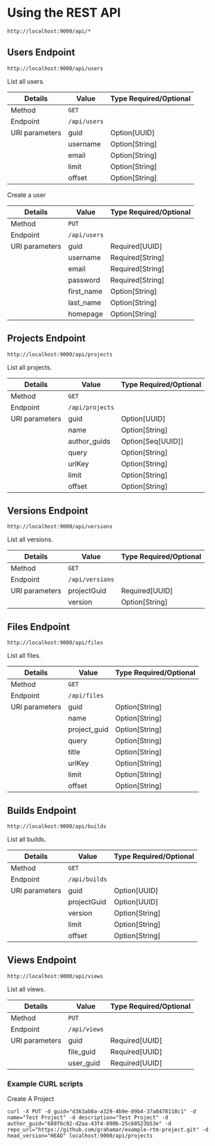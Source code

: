 # Using the REST API

```
http://localhost:9000/api/*
```

## Users Endpoint

```
http://localhost:9000/api/users
```

List all users.

| Details  |  Value | Type Required/Optional  |
| ---- | ----- | ---- |
| Method | `GET` |  |
| Endpoint | `/api/users` |  |
| URI parameters | guid | Option[UUID] |
| | username | Option[String] |
| | email | Option[String] |
| | limit | Option[String] |
| | offset | Option[String] |


Create a user

| Details  |  Value | Type Required/Optional  |
| ---- | ----- | ---- |
| Method | `PUT` |  |
| Endpoint | `/api/users` |  |
| URI parameters | guid | Required[UUID] |
| | username | Required[String] |
| | email | Required[String] |
| | password | Required[String] |
| | first_name | Option[String] |
| | last_name | Option[String] |
| | homepage | Option[String] |

## Projects Endpoint

```
http://localhost:9000/api/projects
```

List all projects.

| Details  |  Value | Type Required/Optional  |
| ---- | ----- | ---- |
| Method | `GET` |  |
| Endpoint | `/api/projects` |  |
| URI parameters | guid | Option[UUID] |
| | name | Option[String] |
| | author_guids | Option[Seq[UUID]] |
| | query | Option[String] |
| | urlKey | Option[String] |
| | limit | Option[String] |
| | offset | Option[String] |

## Versions Endpoint

```
http://localhost:9000/api/versions
```

List all versions.

| Details  |  Value | Type Required/Optional  |
| ---- | ----- | ---- |
| Method | `GET` |  |
| Endpoint | `/api/versions` |  |
| URI parameters | projectGuid | Required[UUID] |
| | version | Option[String] |

## Files Endpoint

```
http://localhost:9000/api/files
```

List all files.

| Details  |  Value | Type Required/Optional  |
| ---- | ----- | ---- |
| Method | `GET` |  |
| Endpoint | `/api/files` |  |
| URI parameters | guid | Option[String] |
| | name | Option[String] |
| | project_guid | Option[String] |
| | query | Option[String] |
| | title | Option[String] |
| | urlKey | Option[String] |
| | limit | Option[String] |
| | offset | Option[String] |

## Builds Endpoint

```
http://localhost:9000/api/builds
```

List all builds.

| Details  |  Value | Type Required/Optional  |
| ---- | ----- | ---- |
| Method | `GET` |  |
| Endpoint | `/api/builds` |  |
| URI parameters | guid | Option[UUID] |
| | projectGuid | Option[UUID] |
| | version | Option[String] |
| | limit | Option[String] |
| | offset | Option[String] |

## Views Endpoint

```
http://localhost:9000/api/views
```

List all views.

| Details  |  Value | Type Required/Optional  |
| ---- | ----- | ---- |
| Method | `PUT` |  |
| Endpoint | `/api/views` |  |
| URI parameters | guid | Required[UUID] |
| | file_guid | Required[UUID] |
| | user_guid | Required[UUID] |


### Example CURL scripts

Create A Project
```
curl -X PUT -d guid="d363ab8a-a329-4b9e-89b4-37a8478118c1" -d name="Test Project" -d description="Test Project" -d author_guid="688f6c92-d2aa-43f4-890b-25c60523b53e" -d repo_url="https://github.com/grahamar/example-rtm-project.git" -d head_version="HEAD" localhost:9000/api/projects
```
